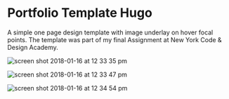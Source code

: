 # Portfolio Template Hugo

A simple one page design template with image underlay on hover focal points.
The template was part of my final Assignment at New York Code & Design Academy.

![screen shot 2018-01-16 at 12 33 35 pm](https://user-images.githubusercontent.com/22427224/34987016-06d5a026-faba-11e7-893c-6b78ba7e7520.png)

![screen shot 2018-01-16 at 12 33 47 pm](https://user-images.githubusercontent.com/22427224/34987018-0992d478-faba-11e7-83e9-134f3b73264e.png)

![screen shot 2018-01-16 at 12 34 54 pm](https://user-images.githubusercontent.com/22427224/34987020-0accde4c-faba-11e7-9b8a-f84e1e7c0af0.png)

